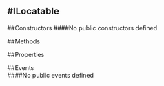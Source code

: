 #ILocatable
---
##Constructors 
####No public constructors defined

##Methods  


##Properties  








##Events  
####No public events defined

